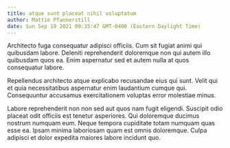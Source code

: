 ```yaml
---
title: atque sunt placeat nihil voluptatum
author: Mattie Pfannerstill
date: Sun Sep 19 2021 09:35:47 GMT-0400 (Eastern Daylight Time)
---
```

Architecto fuga consequatur adipisci officiis. Cum sit fugiat animi qui quibusdam labore. Deleniti reprehenderit doloremque non qui autem illo quibusdam quos ea. Enim aspernatur sed et autem nulla at quos consequatur labore.

 Repellendus architecto atque explicabo recusandae eius qui sunt. Velit qui et quia necessitatibus aspernatur enim laudantium cumque qui. Consequuntur accusamus exercitationem voluptas error molestiae minus.

 Labore reprehenderit non non sed aut quos nam fugit eligendi. Suscipit odio placeat odit officiis est tenetur asperiores. Qui doloremque ducimus nostrum numquam eum. Neque tempora cupiditate totam numquam quas esse ea. Ipsam minima laboriosam quam est omnis doloremque. Culpa adipisci et dolor expedita maiores labore incidunt quo.